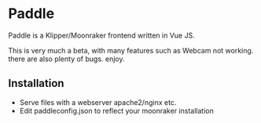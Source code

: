 # Paddle

Paddle is a Klipper/Moonraker frontend written in Vue JS.

This is very much a beta, with many features such as Webcam not working. 
there are also plenty of bugs. enjoy.


## Installation

- Serve files with a webserver apache2/nginx etc.
- Edit paddleconfig.json to reflect your moonraker installation
